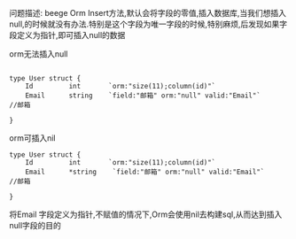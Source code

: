 问题描述:
beege Orm Insert方法,默认会将字段的零值,插入数据库,当我们想插入null,的时候就没有办法.特别是这个字段为唯一字段的时候,特别麻烦,后发现如果字段定义为指针,即可插入null的数据

orm无法插入null
```

type User struct {
	Id         int       `orm:"size(11);column(id)"`
	Email      string    `field:"邮箱" orm:"null" valid:"Email"`                              //邮箱

}
```
orm可插入nil
```
type User struct {
	Id         int       `orm:"size(11);column(id)"`
	Email      *string    `field:"邮箱" orm:"null" valid:"Email"`                              //邮箱

}
```
将Email 字段定义为指针,不赋值的情况下,Orm会使用nil去构建sql,从而达到插入null字段的目的